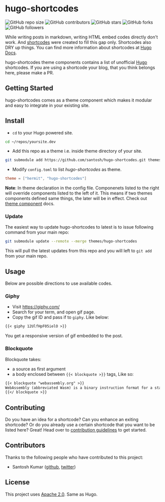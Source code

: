 # hugo-shortcodes

![GitHub repo size](https://img.shields.io/github/repo-size/santosh/hugo-shortcodes)
![GitHub contributors](https://img.shields.io/github/contributors/santosh/hugo-shortcodes)
![GitHub stars](https://img.shields.io/github/stars/santosh/hugo-shortcodes?style=social)
![GitHub forks](https://img.shields.io/github/forks/santosh/hugo-shortcodes?style=social)
![GitHub followers](https://img.shields.io/github/followers/santosh?style=social)

While writing posts in markdown, writing HTML embed codes directly don't work.
And [shortcodes](https://gohugo.io/content-management/shortcodes/) were created
to fill this gap only. Shortcodes also DRY up things. You can find more information about shortcodes at [Hugo Docs][1].

hugo-shortcodes theme components contains a list of unofficial [Hugo][2] shortcodes.
If you are using a shortcode your blog, that you think belongs here, please make a PR.

## Getting Started

hugo-shortcodes comes as a theme component which makes it modular and easy to integrate in your existing site.

## Install

- `cd` to your Hugo powered site.

```bash
cd ~/repos/yoursite.dev
```

- Add this repo as a theme i.e. inside theme directory of your site.

```bash
git submodule add https://github.com/santosh/hugo-shortcodes.git themes/hugo-shortcodes
```

- Modify `config.toml` to list *hugo-shortcodes* as theme.

```toml
theme = ["hermit", "hugo-shortcodes"]
```

**Note**: In theme declaration in the config file. Componenets listed to the right will override components listed to the left of it. This means if two themes components defined same things, the later will be in effect. Check out [theme component](https://gohugo.io/hugo-modules/theme-components/) docs.

### Update

The easiest way to update hugo-shortcodes to latest is to issue following command from your main repo:

```bash
git submodule update --remote --merge themes/hugo-shortcodes
```

This will pull the latest updates from this repo and you will left to `git add` from your main repo.

## Usage

Below are possible directions to use available codes.

### Giphy

- Visit <https://giphy.com/>
- Search for your term, and open gif page.
- Copy the gif ID and pass if to `giphy`. Like below:

```md
{{< giphy 12UlfHpF05ielO >}}
```

You get a responsive version of gif embedded to the post.

### Blockquote

Blockquote takes:

- a source as first argument
- a body enclosed between `{{< blockquote >}}` tags, Like so:

```md
{{< blockquote "webassembly.org" >}}
WebAssembly (abbreviated Wasm) is a binary instruction format for a stack-based virtual machine. Wasm is designed as a portable target for compilation of high-level languages like C/C++/Rust, enabling deployment on the web for client and server applications.
{{</ blockquote >}}
```

## Contributing

Do you have an idea for a shortcode? Can you enhance an exiting shortcode? Or do you already use a certain shortcode that you want to be listed here? Great! Head over to [contribution guidelines][4] to get started.

## Contributors

Thanks to the following people who have contributed to this project:

- Santosh Kumar ([github](https://github.com/santosh), [twitter](https://twitter.com/sntshk))

## License

This project uses [Apache 2.0][3]. Same as Hugo.

[1]: https://gohugo.io/content-management/shortcodes/#what-a-shortcode-is
[2]: https://github.com/gohugoio/hugo
[3]: ./LICENSE
[4]: .github/CONTRIBUTING.md
